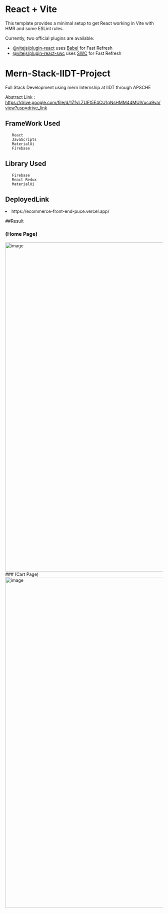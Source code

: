 # React + Vite

This template provides a minimal setup to get React working in Vite with HMR and some ESLint rules.

Currently, two official plugins are available:

- [@vitejs/plugin-react](https://github.com/vitejs/vite-plugin-react/blob/main/packages/plugin-react/README.md) uses [Babel](https://babeljs.io/) for Fast Refresh
- [@vitejs/plugin-react-swc](https://github.com/vitejs/vite-plugin-react-swc) uses [SWC](https://swc.rs/) for Fast Refresh

# Mern-Stack-IIDT-Project

Full Stack Development using mern Internship at IIDT through APSCHE

Abstract Link : https://drive.google.com/file/d/1ZfvLZUEt5E4CU1qNsHMM44MUlVuca9va/view?usp=drive_link

## FrameWork Used
```
   React
   JavaScripts
   MaterialUi
   Firebase
```

## Library Used
```
   Firebase
   React Redux
   MaterialUi
```
## DeployedLink
<li>https://ecommerce-front-end-puce.vercel.app/</li>

##Result
### (Home Page) 
<img width="1050" alt="image" src="https://github.com/sonu9967/Mern-Stack-IIDT-Project/assets/86905668/0f4c303a-68d9-4a10-a495-26b8edd858aa">
### (Cart Page)
<img width="1055" alt="image" src="https://github.com/sonu9967/Mern-Stack-IIDT-Project/assets/86905668/dfe376bc-d843-4f7e-918f-7bb9ccb6abde">










